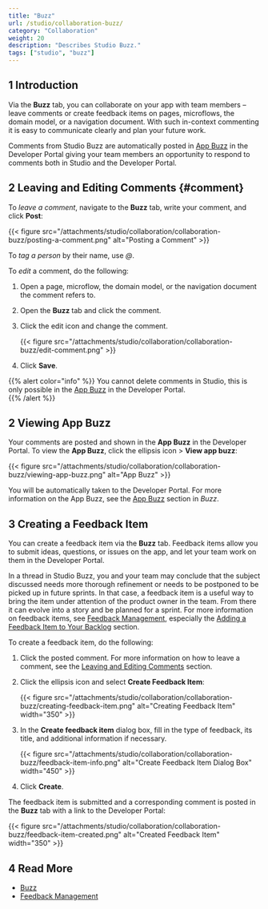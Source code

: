 ```yaml
---
title: "Buzz"
url: /studio/collaboration-buzz/
category: "Collaboration"
weight: 20
description: "Describes Studio Buzz."
tags: ["studio", "buzz"]
---
```


## 1 Introduction 

Via the **Buzz** tab, you can collaborate on your app with team members – leave comments  or create feedback items on pages, microflows, the domain model, or a navigation document. With such in-context commenting it is easy to communicate clearly and plan your future work. 

Comments from Studio Buzz are automatically posted in [App Buzz](/developerportal/collaborate/buzz/#app-buzz) in the Developer Portal giving your team members an opportunity to respond to comments both in Studio and the Developer Portal. 

## 2 Leaving and Editing Comments {#comment}

To *leave a comment*, navigate to the **Buzz** tab, write your comment, and click **Post**:

{{< figure src="/attachments/studio/collaboration/collaboration-buzz/posting-a-comment.png" alt="Posting a Comment" >}}

To *tag a person* by their name, use *@*. 

To *edit* a comment, do the following:

1. Open a page, microflow, the domain model, or the navigation document the comment refers to.
2. Open the **Buzz** tab and click the comment.
3. Click the edit icon and change the comment.

    {{< figure src="/attachments/studio/collaboration/collaboration-buzz/edit-comment.png" >}}

4. Click **Save**. 

{{% alert color="info" %}}
You cannot delete comments in Studio, this is only possible in the [App Buzz](/developerportal/collaborate/buzz/#app-buzz) in the Developer Portal.  
{{% /alert %}}

## 2 Viewing App Buzz

Your comments are posted and shown in the **App Buzz** in the Developer Portal. To view the **App Buzz**, click the ellipsis icon > **View app buzz**:

{{< figure src="/attachments/studio/collaboration/collaboration-buzz/viewing-app-buzz.png" alt="App Buzz" >}}

You will be automatically taken to the Developer Portal. For more information on the App Buzz, see the [App Buzz](/developerportal/collaborate/buzz/#app-buzz) section in *Buzz*.  

## 3 Creating a Feedback Item

You can create a feedback item via the **Buzz** tab. Feedback items allow you to submit ideas, questions, or issues on the app, and let your team work on them in the Developer Portal. 

In a thread in Studio Buzz, you and your team may conclude that the subject discussed needs more thorough refinement or needs to be postponed to be picked up in future sprints. In that case, a feedback item is a useful way to bring the item under attention of the product owner in the team. From there it can evolve into a story and be planned for a sprint. For more information on feedback items, see [Feedback Management](/developerportal/collaborate/feedback/), especially the [Adding a Feedback Item to Your Backlog](/developerportal/collaborate/feedback/#adding) section.  

To create a feedback item, do the following:

1. Click the posted comment. For more information on how to leave a comment, see the [Leaving and Editing Comments](#comment) section.
2. Click the ellipsis icon and select **Create Feedback Item**:

    {{< figure src="/attachments/studio/collaboration/collaboration-buzz/creating-feedback-item.png" alt="Creating Feedback Item"   width="350"  >}}

3. In the **Create feedback item** dialog box, fill in the type of feedback, its title, and additional information if necessary.

    {{< figure src="/attachments/studio/collaboration/collaboration-buzz/feedback-item-info.png" alt="Create Feedback Item Dialog Box"   width="450"  >}}

4. Click **Create**.

The feedback item is submitted and a corresponding comment is posted in the **Buzz** tab with a link to the Developer Portal:

{{< figure src="/attachments/studio/collaboration/collaboration-buzz/feedback-item-created.png" alt="Created Feedback Item"   width="350"  >}}

## 4 Read More

* [Buzz](/developerportal/collaborate/buzz/)
* [Feedback Management](/developerportal/collaborate/feedback/)
